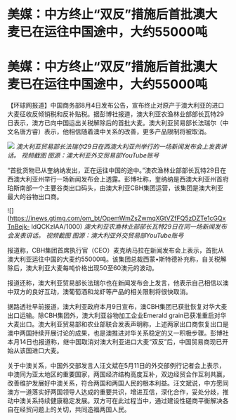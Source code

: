 # 美媒：中方终止“双反”措施后首批澳大麦已在运往中国途中，大约55000吨

# 美媒：中方终止“双反”措施后首批澳大麦已在运往中国途中，大约55000吨

【环球网报道】中国商务部8月4日发布公告，宣布终止对原产于澳大利亚的进口大麦征收反倾销税和反补贴税。据彭博社报道，澳大利亚农渔林业部部长瓦特29日表示，澳方已向中国运出关税解除后的首批大麦。澳大利亚贸易部长法瑞尔（中文名唐方睿）表示，他相信随着澳中关系的改善，更多产品限制将被取消。

![](https://inews.gtimg.com/om_bt/OMCkqRQGBEDyj3B1YtrYyVeOYzS5RA2ZcjDV2tmZLqe10AA/1000)
_澳大利亚贸易部长法瑞尔29日在西澳大利亚州举行的一场新闻发布会上发表讲话。 视频截图 图源：澳大利亚外交贸易部YouTube账号_

“首批货物已从奎纳纳发出，正在运往中国的途中。”澳农渔林业部部长瓦特29日在西澳大利亚州举行一场新闻发布会上透露。彭博社称，奎纳纳是西澳大利亚州首府珀斯南部一个主要谷类出口码头，由澳大利亚CBH集团运营，该集团是澳大利亚最大的谷物出口商。

![](https://inews.gtimg.com/om_bt/OpemWmZsZwmqXGtVZfFQ5zDZTe1cGQxTnBejk-
ldQCKzIAA/1000) _澳大利亚农渔林业部部长瓦特29日在同一场新闻发布会发表讲话。 视频截图 图源：澳大利亚外交贸易部YouTube账号_

报道称，CBH集团首席执行官（CEO）麦克纳马拉在新闻发布会上表示，首批从澳大利亚运往中国的大麦约55000吨。该集团总裁西蒙•斯特德补充称，自关税解除后，澳大利亚大麦每吨价格出现50至60澳元的波动。

报道还称，澳大利亚贸易部长法瑞尔也在新闻发布会上发言，他表示自己相信以澳中双方的良好互动，澳葡萄酒和龙虾等产品的相关限制将很快取消。

据路透社早前报道，澳大利亚政府本月9日宣布，澳CBH集团已获批恢复对华大麦出口运输。除CBH集团外，澳大利亚谷物加工企业Emerald
grain已获准重启对华大麦出口。澳大利亚贸易部和农业部联合发表声明称，上述两家出口商恢复出口是澳中两国持续开展讨论的成果，也是澳推进对华关系稳定的又一积极步骤。彭博社本月14日也报道称，继中国取消对澳大利亚进口大麦“双反”后，中国贸易商现已开始从该国进口大麦。

关于中澳关系，中国外交部发言人汪文斌在5月11日的外交部例行记者会上表示，中澳同为亚太地区的重要国家，两国经济结构高度互补，双边经贸合作互利共赢，改善维护发展好中澳关系，符合两国和两国人民的根本利益。汪文斌说，中方愿同澳方一道落实好两国领导人达成的重要共识，增进互信，深化合作，妥处分歧，推动中澳关系持续健康稳定发展。双方可在此过程当中，通过建设性磋商平衡解决各自在经贸问题上的关切，共同造福两国人民。

